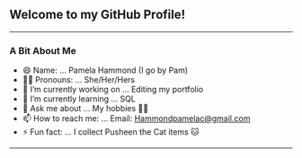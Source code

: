 ## Welcome to my GitHub Profile!
_________________________________________________________________________________________________________________

### A Bit About Me

- 😄 Name: ... Pamela Hammond (I go by Pam)
- 👩🏻 Pronouns: ... She/Her/Hers
- 🔭 I’m currently working on ... Editing my portfolio 
- 🌱 I’m currently learning ... SQL
- 💬 Ask me about ... My hobbies 🎾🧩
- 📫 How to reach me: ... Email: Hammondpamelac@gmail.com
- ⚡ Fun fact: ... I collect Pusheen the Cat items 🐱

_________________________________________________________________________________________________________________

